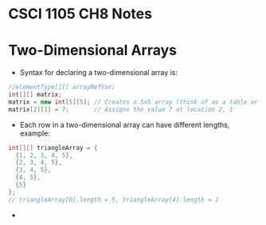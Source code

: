 # CSCI 1105 CH8 Notes

# Two-Dimensional Arrays
* Syntax for declaring a two-dimensional array is:
```java
//elementType[][] arrayRefVar;
int[][] matrix;
matrix = new int[5][5]; // Creates a 5x5 array (think of as a table or matrix)
matrix[2][1] = 7;       // Assigns the value 7 at location 2, 1
```
* Each row in a two-dimensional array can have different lengths, example:
```java
int[][] triangleArray = {
  {1, 2, 3, 4, 5},
  {2, 3, 4, 5},
  {3, 4, 5},
  {4, 5},
  {5}
};
// triangleArray[0].length = 5, triangleArray[4].length = 1
```
*